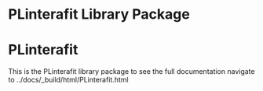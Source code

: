 # PLinterafit Library Package

PLinterafit
============

This is the PLinterafit library package to see the full documentation navigate to ../docs/_build/html/PLinterafit.html
